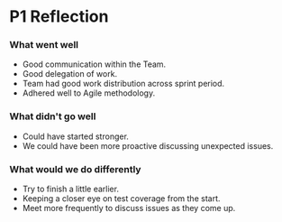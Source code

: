 # P1 Reflection

### What went well
- Good communication within the Team.
- Good delegation of work.
- Team had good work distribution across sprint period.
- Adhered well to Agile methodology.


### What didn't go well
- Could have started stronger.
- We could have been more proactive discussing unexpected issues.

### What would we do differently
- Try to finish a little earlier.
- Keeping a closer eye on test coverage from the start.
- Meet more frequently to discuss issues as they come up.